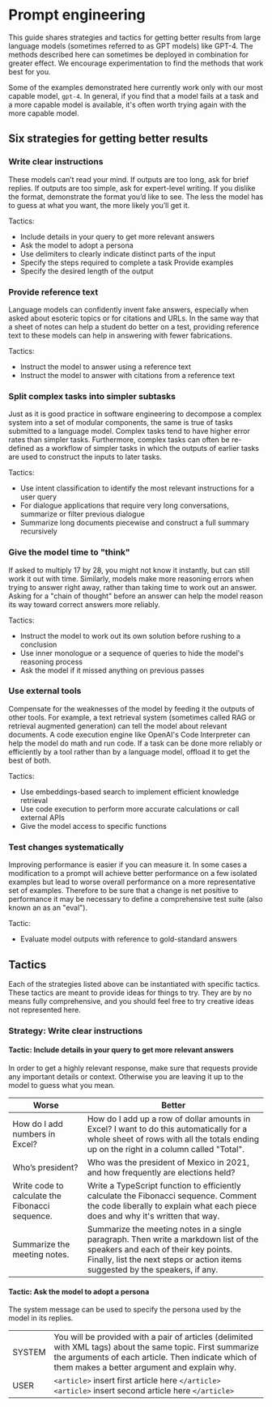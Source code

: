 # Prompt engineering

This guide shares strategies and tactics for getting better results from large language models (sometimes referred to as GPT models) like GPT-4. The methods described here can sometimes be deployed in combination for greater effect. We encourage experimentation to find the methods that work best for you.

Some of the examples demonstrated here currently work only with our most capable model, `gpt-4`. In general, if you find that a model fails at a task and a more capable model is available, it's often worth trying again with the more capable model.

## Six strategies for getting better results

### Write clear instructions

These models can’t read your mind. If outputs are too long, ask for brief replies. If outputs are too simple, ask for expert-level writing. If you dislike the format, demonstrate the format you’d like to see. The less the model has to guess at what you want, the more likely you’ll get it.

Tactics:
- Include details in your query to get more relevant answers
- Ask the model to adopt a persona
- Use delimiters to clearly indicate distinct parts of the input
- Specify the steps required to complete a task Provide examples
- Specify the desired length of the output


### Provide reference text

Language models can confidently invent fake answers, especially when asked about esoteric topics or for citations and URLs. In the same way that a sheet of notes can help a student do better on a test, providing reference text to these models can help in answering with fewer fabrications.

Tactics:
- Instruct the model to answer using a reference text
- Instruct the model to answer with citations from a reference text

### Split complex tasks into simpler subtasks

Just as it is good practice in software engineering to decompose a complex system into a set of modular components, the same is true of tasks submitted to a language model. Complex tasks tend to have higher error rates than simpler tasks. Furthermore, complex tasks can often be re-defined as a workflow of simpler tasks in which the outputs of earlier tasks are used to construct the inputs to later tasks.

Tactics:
- Use intent classification to identify the most relevant instructions for a user query
- For dialogue applications that require very long conversations, summarize or filter previous dialogue
- Summarize long documents piecewise and construct a full summary recursively

### Give the model time to "think"

If asked to multiply 17 by 28, you might not know it instantly, but can still work it out with time. Similarly, models make more reasoning errors when trying to answer right away, rather than taking time to work out an answer. Asking for a "chain of thought" before an answer can help the model reason its way toward correct answers more reliably.

Tactics:
- Instruct the model to work out its own solution before rushing to a conclusion
- Use inner monologue or a sequence of queries to hide the model's reasoning process
- Ask the model if it missed anything on previous passes

### Use external tools
Compensate for the weaknesses of the model by feeding it the outputs of other tools. For example, a text retrieval system (sometimes called RAG or retrieval augmented generation) can tell the model about relevant documents. A code execution engine like OpenAI's Code Interpreter can help the model do math and run code. If a task can be done more reliably or efficiently by a tool rather than by a language model, offload it to get the best of both.

Tactics:
- Use embeddings-based search to implement efficient knowledge retrieval
- Use code execution to perform more accurate calculations or call external APIs
- Give the model access to specific functions

### Test changes systematically
Improving performance is easier if you can measure it. In some cases a modification to a prompt will achieve better performance on a few isolated examples but lead to worse overall performance on a more representative set of examples. Therefore to be sure that a change is net positive to performance it may be necessary to define a comprehensive test suite (also known an as an "eval").

Tactic:
- Evaluate model outputs with reference to gold-standard answers

## Tactics

Each of the strategies listed above can be instantiated with specific tactics. These tactics are meant to provide ideas for things to try. They are by no means fully comprehensive, and you should feel free to try creative ideas not represented here.

### Strategy: Write clear instructions

#### Tactic: Include details in your query to get more relevant answers

In order to get a highly relevant response, make sure that requests provide any important details or context. Otherwise you are leaving it up to the model to guess what you mean.

| Worse | Better |
| --- | --- |
| How do I add numbers in Excel? | How do I add up a row of dollar amounts in Excel? I want to do this automatically for a whole sheet of rows with all the totals ending up on the right in a column called "Total". |
| Who’s president? | Who was the president of Mexico in 2021, and how frequently are elections held? |
| Write code to calculate the Fibonacci sequence. | Write a TypeScript function to efficiently calculate the Fibonacci sequence. Comment the code liberally to explain what each piece does and why it's written that way. |
| Summarize the meeting notes. | Summarize the meeting notes in a single paragraph. Then write a markdown list of the speakers and each of their key points. Finally, list the next steps or action items suggested by the speakers, if any. |

#### Tactic: Ask the model to adopt a persona

The system message can be used to specify the persona used by the model in its replies.

| | |
| --- | --- |
| SYSTEM | You will be provided with a pair of articles (delimited with XML tags) about the same topic. First summarize the arguments of each article. Then indicate which of them makes a better argument and explain why. |
| USER | `<article>` insert first article here `</article>`<br>`<article>` insert second article here `</article>` |
